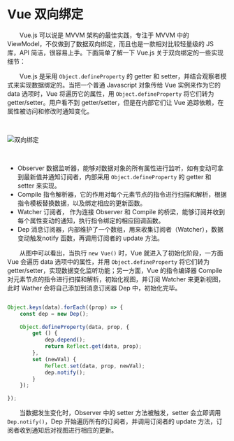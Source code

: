 # Vue 双向绑定

　　Vue.js 可以说是 MVVM 架构的最佳实践，专注于 MVVM 中的 ViewModel，不仅做到了数据双向绑定，而且也是一款相对比较轻量级的 JS 库，API 简洁，很容易上手。下面简单了解一下 Vue.js 关于双向绑定的一些实现细节：
  
　　Vue.js 是采用 `Object.defineProperty` 的 getter 和 setter，并结合观察者模式来实现数据绑定的。当把一个普通 Javascript 对象传给 Vue 实例来作为它的 data 选项时，Vue 将遍历它的属性，用 `Object.defineProperty` 将它们转为 getter/setter。用户看不到 getter/setter，但是在内部它们让 Vue 追踪依赖，在属性被访问和修改时通知变化。
  
<br>

![双向绑定](https://github.com/TanYJie/Technology-Stack-Interview-Experience/blob/master/Vue/image/双向绑定.png)

<br>

* Observer 数据监听器，能够对数据对象的所有属性进行监听，如有变动可拿到最新值并通知订阅者，内部采用 `Object.defineProperty` 的 getter 和 setter 来实现。
* Compile 指令解析器，它的作用对每个元素节点的指令进行扫描和解析，根据指令模板替换数据，以及绑定相应的更新函数。
* Watcher 订阅者， 作为连接 Observer 和 Compile 的桥梁，能够订阅并收到每个属性变动的通知，执行指令绑定的相应回调函数。
* Dep 消息订阅器，内部维护了一个数组，用来收集订阅者（Watcher），数据变动触发notify 函数，再调用订阅者的 update 方法。

　　从图中可以看出，当执行 `new Vue()` 时，Vue 就进入了初始化阶段，一方面 Vue 会遍历 data 选项中的属性，并用 `Object.defineProperty` 将它们转为 getter/setter，实现数据变化监听功能；另一方面，Vue 的指令编译器 Compile 对元素节点的指令进行扫描和解析，初始化视图，并订阅 Watcher 来更新视图， 此时 Wather 会将自己添加到消息订阅器 Dep 中，初始化完毕。
  
```javascript

Object.keys(data).forEach((prop) => {
    const dep = new Dep();
 
    Object.defineProperty(data, prop, {
        get () {
            dep.depend();
            return Reflect.get(data, prop);
        },
        set (newVal) {
            Reflect.set(data, prop, newVal);
            dep.notify();
        }
    });
    
});

```

　　当数据发生变化时，Observer 中的 setter 方法被触发，setter 会立即调用 `Dep.notify()`，Dep 开始遍历所有的订阅者，并调用订阅者的 update 方法，订阅者收到通知后对视图进行相应的更新。

